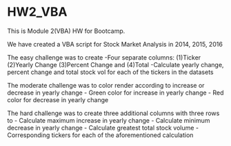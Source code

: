# HW2_VBA
This is Module 2(VBA) HW for Bootcamp.

We have created a VBA script for Stock Market Analysis in 2014, 2015, 2016

The easy challenge was to create 
          -Four separate columns: (1)Ticker (2)Yearly Change (3)Percent Change and (4)Total
          -Calculate yearly change, percent change and total stock vol for each of the tickers in the datasets

The moderate challenge was to color render according to increase or decrease in yearly change
          - Green color for increase in yearly change
          - Red color for decrease in yearly change
          
The hard challenge was to create three additional columns with three rows to
          - Calculate maximum increase in yearly change
          - Calculate minimum decrease in yearly change
          - Calculate greatest total stock volume
          - Corresponding tickers for each of the aforementioned calculation
